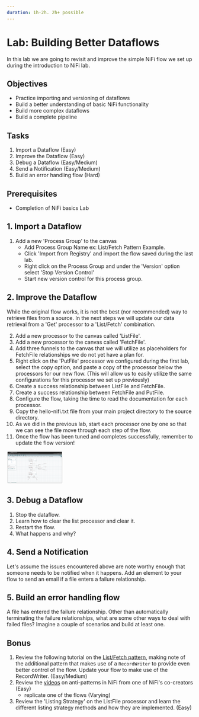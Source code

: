 ```yaml
---
duration: 1h-2h. 2h+ possible
---
```


# Lab: Building Better Dataflows

In this lab we are going to revisit and improve the simple NiFi flow we set up during the introduction to NiFi lab.

## Objectives

- Practice importing and versioning of dataflows
- Build a better understanding of basic NiFi functionality
- Build more complex dataflows
- Build a complete pipeline

## Tasks

1. Import a Dataflow (Easy)
2. Improve the Dataflow (Easy)
3. Debug a Dataflow (Easy/Medium)
4. Send a Notification (Easy/Medium)
5. Build an error handling flow (Hard)

## Prerequisites

- Completion of NiFi basics Lab

## 1. Import a Dataflow 

1. Add a new 'Process Group' to the canvas
   - Add Process Group Name ex: List/Fetch Pattern Example.
   - Click 'Import from Registry' and import the flow saved during the last lab.
   - Right click on the Process Group and under the 'Version' option select 'Stop Version Control'
   - Start new version control for this process group.

## 2. Improve the Dataflow  

While the original flow works, it is not the best (nor recommended) way to retrieve files from a source. In the next steps we will update our data retrieval from a 'Get' processor to a 'List/Fetch' combination.

2. Add a new processor to the canvas called 'ListFile'.
3. Add a new processor to the canvas called 'FetchFile'.
4. Add three funnels to the canvas that we will utilize as placeholders for FetchFile relationships we do not yet have a plan for.
5. Right click on the 'PutFile' processor we configured during the first lab, select the copy option, and paste a copy of the processor below the processors for our new flow. (This will allow us to easily utilize the same configurations for this processor we set up previously)
7. Create a success relationship between ListFile and FetchFile.
8. Create a success relationship between FetchFile and PutFile. 
11. Configure the flow, taking the time to read the documentation for each processor.
11. Copy the hello-nifi.txt file from your main project directory to the source directory.
12. As we did in the previous lab, start each processor one by one so that we can see the file move through each step of the flow.
13. Once the flow has been tuned and completes successfully, remember to update the flow version!

<img src="./assets/lab-01-list_fetch_dataflow.png" alt="drawing" width=30%/>

## 3. Debug a Dataflow 

1. Stop the dataflow.  
2. Learn how to clear the list processor and clear it.  
3. Restart the flow.  
4. What happens and why? 

## 4. Send a Notification

Let's assume the issues encountered above are note worthy enough that someone needs to be notified when it happens. Add an element to your flow to send an email if a file enters a failure relationship. 

## 5. Build an error handling flow 

A file has entered the failure relationship. Other than automatically terminating the failure relationships, what are some other ways to deal with failed files? Imagine a couple of scenarios and build at least one. 

## Bonus

1. Review the following tutorial on the [List/Fetch pattern](https://www.youtube.com/watch?v=7mbxJxjGj3w), making note of the additional pattern that makes use of a `RecordWriter` to provide even better control of the flow. Update your flow to make use of the RecordWriter. (Easy/Medium)  
2. Review the [videos](https://www.youtube.com/watch?v=RjWstt7nRVY) on anti-patterns in NiFi from one of NiFi's co-creators (Easy)
   - replicate one of the flows (Varying)  
3. Review the 'Listing Strategy' on the ListFile processor and learn the different listing strategy methods and how they are implemented. (Easy)
